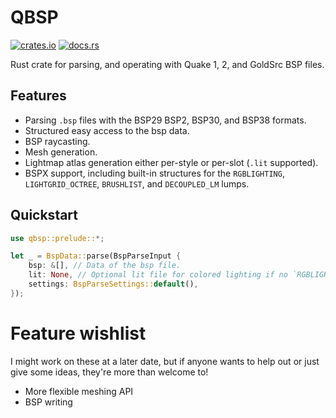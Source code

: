# QBSP

[![crates.io](https://img.shields.io/crates/v/qbsp)](https://crates.io/crates/qbsp)
[![docs.rs](https://docs.rs/qbsp/badge.svg)](https://docs.rs/qbsp)

Rust crate for parsing, and operating with Quake 1, 2, and GoldSrc BSP files.

## Features
- Parsing `.bsp` files with the BSP29 BSP2, BSP30, and BSP38 formats.
- Structured easy access to the bsp data.
- BSP raycasting.
- Mesh generation.
- Lightmap atlas generation either per-style or per-slot (`.lit` supported).
- BSPX support, including built-in structures for the `RGBLIGHTING`, `LIGHTGRID_OCTREE`, `BRUSHLIST`, and `DECOUPLED_LM` lumps.

## Quickstart
```rust
use qbsp::prelude::*;

let _ = BspData::parse(BspParseInput {
    bsp: &[], // Data of the bsp file.
    lit: None, // Optional lit file for colored lighting if no `RGBLIGHTING` BSPX lump is present.
    settings: BspParseSettings::default(),
});
```

# Feature wishlist
I might work on these at a later date, but if anyone wants to help out or just give some ideas, they're more than welcome to!
- More flexible meshing API
- BSP writing
